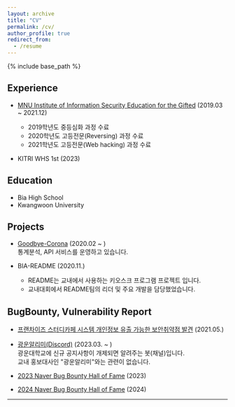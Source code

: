 ```yaml
---
layout: archive
title: "CV"
permalink: /cv/
author_profile: true
redirect_from:
  - /resume
---
```


{% include base_path %}

## Experience

- [MNU Institute of Information Security Education for the Gifted](http://secu.mokpo.ac.kr/index.9is?contentUid=4a94e39d5f702dab015f8fa6b7e414b2) (2019.03 ~ 2021.12)
    - 2019학년도 중등심화 과정 수료
    - 2020학년도 고등전문(Reversing) 과정 수료
    - 2021학년도 고등전문(Web hacking) 과정 수료

- KITRI WHS 1st (2023)

## Education

- Bia High School
- Kwangwoon University

## Projects

- [Goodbye-Corona](https://corona-19.kr/) (2020.02 ~ )    
통계분석, API 서비스를 운영하고 있습니다.

- BIA-README (2020.11.)
    - README는 교내에서 사용하는 키오스크 프로그램 프로젝트 입니다.
    - 교내대회에서 README팀의 리더 및 주요 개발을 담당했었습니다.

## BugBounty, Vulnerability Report
- [프랜차이즈 스터디카페 시스템 개인정보 유출 가능한 보안취약점 발견](#) (2021.05.)

- [광운알리미(Discord)](https://discord.gg/FJRyXNTmaZ) (2023.03. ~ )    
광운대학교에 신규 공지사항이 개제되면 알려주는 봇(채널)입니다.     
교내 홍보대사인 "광운알리미"와는 관련이 없습니다.

- [2023 Naver Bug Bounty Hall of Fame]([https://bugbounty.naver.com/hall-of-fame](https://web.archive.org/web/20240410064033/https://bugbounty.naver.com/ko/halloffame_2023)) (2023)

- [2024 Naver Bug Bounty Hall of Fame](https://bugbounty.naver.com/hall-of-fame) (2024)
---



<!--
Education
======
* Ph.D in Version Control Theory, GitHub University, 2018 (expected)
* M.S. in Jekyll, GitHub University, 2014
* B.S. in GitHub, GitHub University, 2012

Work experience
======
* Spring 2024: Academic Pages Collaborator
  * GitHub University
  * Duties includes: Updates and improvements to template
  * Supervisor: The Users

* Fall 2015: Research Assistant
  * GitHub University
  * Duties included: Merging pull requests
  * Supervisor: Professor Hub

* Summer 2015: Research Assistant
  * GitHub University
  * Duties included: Tagging issues
  * Supervisor: Professor Git
  
Skills
======
* Skill 1
* Skill 2
  * Sub-skill 2.1
  * Sub-skill 2.2
  * Sub-skill 2.3
* Skill 3

Publications
======
  <ul>{% for post in site.publications reversed %}
    {% include archive-single-cv.html %}
  {% endfor %}</ul>
  
Talks
======
  <ul>{% for post in site.talks reversed %}
    {% include archive-single-talk-cv.html  %}
  {% endfor %}</ul>
  
Teaching
======
  <ul>{% for post in site.teaching reversed %}
    {% include archive-single-cv.html %}
  {% endfor %}</ul>
  
Service and leadership
======
* Currently signed in to 43 different slack teams
-->
